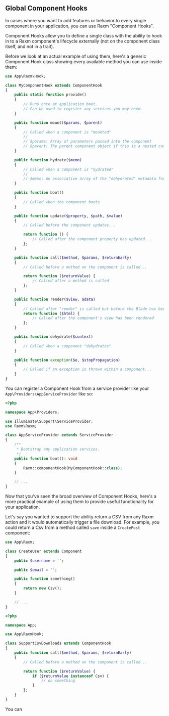 ## Global Component Hooks

In cases where you want to add features or behavior to every single component in your application, you can use Raxm "Component Hooks".

Component Hooks allow you to define a single class with the ability to hook in to a Raxm component's lifecycle externally (not on the component class itself, and not in a trait).

Before we look at an actual example of using them, here's a generic Component Hook class showing every available method you can use inside them:

```php
use App\Raxm\Hook;

class MyComponentHook extends ComponentHook
{
    public static function provide()
    {
        // Runs once at application boot.
        // Can be used to register any services you may need.
    }

    public function mount($params, $parent)
    {
        // Called when a component is "mounted"
        //
        // $params: Array of parameters passed into the component
        // $parent: The parent component object if this is a nested component
    }

    public function hydrate($memo)
    {
        // Called when a component is "hydrated"
        //
        // $memo: An associative array of the "dehydrated" metadata for this component
    }

    public function boot()
    {
        // Called when the component boots
    }

    public function update($property, $path, $value)
    {
        // Called before the component updates...

        return function () {
            // Called after the component property has updated...
        };
    }

    public function call($method, $params, $returnEarly)
    {
        // Called before a method on the component is called...

        return function ($returnValue) {
            // Called after a method is called
        };
    }

    public function render($view, $data)
    {
        // Called after "render" is called but before the Blade has been rendered...
        return function ($html) {
            // Called after the component's view has been rendered
        };
    }

    public function dehydrate($context)
    {
        // Called when a component "dehydrates"
    }

    public function exception($e, $stopPropagation)
    {
        // Called if an exception is thrown within a component...
    }
}
```

You can register a Component Hook from a service provider like your `App\Providers\AppServiceProvider` like so:

```php
<?php

namespace App\Providers;

use Illuminate\Support\ServiceProvider;
use Raxm\Raxm;

class AppServiceProvider extends ServiceProvider
{
    /**
     * Bootstrap any application services.
     */
    public function boot(): void
    {
        Raxm::componentHook(MyComponentHook::class);
    }

    // ...
}
```

Now that you've seen the broad overview of Component Hooks, here's a more practical example of using them to provide useful functionality for your application.

Let's say you wanted to support the ability return a CSV from any Raxm action and it would automatically trigger a file download. For example, you could return a Csv from a method called `save` inside a `CreatePost` component:

```php
use App\Raxm;

class CreateUser extends Component
{
    public $username = '';

    public $email = '';

    public function something()
    {
        return new Csv();
    }

    // ...
}
```

```php
<?php

namespace App;

use App\RaxmHook;

class SupportCsvDownloads extends ComponentHook
{
    public function call($method, $params, $returnEarly)
    {
        // Called before a method on the component is called...

        return function ($returnValue) {
            if ($returnValue instanceof Csv) {
                // do something
            }
        };
    }
}
```

You can
